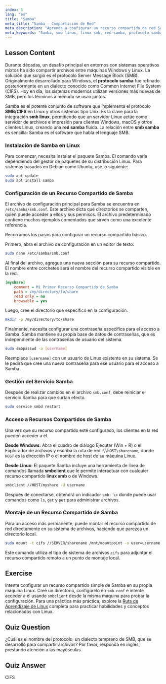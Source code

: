 ```yaml
---
index: 5
lang: "es"
title: "Samba"
meta_title: "Samba - Compartición de Red"
meta_description: "Aprenda a configurar un recurso compartido de red Samba en Linux. Esta guía cubre el protocolo Samba, instalación, configuración y uso de clientes smb linux para conectarse a los recursos."
meta_keywords: "Samba, smb linux, linux smb, red samba, protocolo samba, smb samba, compartir archivos, smb.conf, cifs, smbclient, tutorial linux"
---
```


## Lesson Content

Durante décadas, un desafío principal en entornos con sistemas operativos mixtos ha sido compartir archivos entre máquinas Windows y Linux. La solución que surgió es el protocolo Server Message Block (SMB). Originalmente desarrollado para Windows, el **protocolo samba** fue refinado posteriormente en un dialecto conocido como Common Internet File System (CIFS). Hoy en día, los sistemas modernos utilizan versiones más nuevas de SMB, pero los términos a menudo se usan juntos.

Samba es el potente conjunto de software que implementa el protocolo **SMB/CIFS** en Linux y otros sistemas tipo Unix. Es la clave para la integración **smb linux**, permitiendo que un servidor Linux actúe como servidor de archivos e impresión para clientes Windows, macOS y otros clientes Linux, creando una **red samba** fluida. La relación entre **smb samba** es sencilla: Samba es el software que habla el lenguaje SMB.

### Instalación de Samba en Linux

Para comenzar, necesita instalar el paquete Samba. El comando varía dependiendo del gestor de paquetes de su distribución Linux. Para sistemas basados en Debian como Ubuntu, use lo siguiente:

```bash
sudo apt update
sudo apt install samba
```

### Configuración de un Recurso Compartido de Samba

El archivo de configuración principal para Samba se encuentra en `/etc/samba/smb.conf`. Este archivo dicta qué directorios se comparten, quién puede acceder a ellos y sus permisos. El archivo predeterminado contiene muchos ejemplos comentados que sirven como una excelente referencia.

Recorramos los pasos para configurar un recurso compartido básico.

Primero, abra el archivo de configuración en un editor de texto:

```bash
sudo nano /etc/samba/smb.conf
```

Al final del archivo, agregue una nueva sección para su recurso compartido. El nombre entre corchetes será el nombre del recurso compartido visible en la red.

```ini
[myshare]
    comment = Mi Primer Recurso Compartido de Samba
    path = /my/directory/to/share
    read only = no
    browsable = yes
```

Luego, cree el directorio que especificó en la configuración:

```bash
mkdir -p /my/directory/to/share
```

Finalmente, necesita configurar una contraseña específica para el acceso a Samba. Samba mantiene su propia base de datos de contraseñas, que es independiente de las contraseñas de usuario del sistema.

```bash
sudo smbpasswd -a [username]
```

Reemplace `[username]` con un usuario de Linux existente en su sistema. Se le pedirá que cree una nueva contraseña para ese usuario para el acceso a Samba.

### Gestión del Servicio Samba

Después de realizar cambios en el archivo `smb.conf`, debe reiniciar el servicio Samba para que surtan efecto.

```bash
sudo service smbd restart
```

### Acceso a Recursos Compartidos de Samba

Una vez que su recurso compartido esté configurado, los clientes en la red pueden acceder a él.

**Desde Windows:**
Abra el cuadro de diálogo Ejecutar (Win + R) o el Explorador de archivos y escriba la ruta de red: `\\HOST\sharename`, donde `HOST` es la dirección IP o el nombre de host de su máquina Linux.

**Desde Linux:**
El paquete Samba incluye una herramienta de línea de comandos llamada **smbclient** que le permite interactuar con cualquier recurso compartido **linux smb** o de Windows.

```bash
smbclient //HOST/myshare -U username
```

Después de conectarse, obtendrá un indicador `smb: \>` donde puede usar comandos como `ls`, `get` y `put` para administrar archivos.

### Montaje de un Recurso Compartido de Samba

Para un acceso más permanente, puede montar el recurso compartido de red directamente en su sistema de archivos, haciendo que parezca un directorio local.

```bash
sudo mount -t cifs //SERVER/sharename /mnt/mountpoint -o user=username,pass=password
```

Este comando utiliza el tipo de sistema de archivos `cifs` para adjuntar el recurso compartido remoto a un punto de montaje local.

## Exercise

Intente configurar un recurso compartido simple de Samba en su propia máquina Linux. Cree un directorio, configúrelo en `smb.conf` e intente acceder a él usando `smbclient` desde la misma máquina para probar la configuración. Para una práctica más práctica, explore la [Ruta de Aprendizaje de Linux](https://labex.io/es/learn/linux) completa para practicar habilidades y conceptos relacionados con Linux.

## Quiz Question

¿Cuál es el nombre del protocolo, un dialecto temprano de SMB, que se desarrolló para compartir archivos? Por favor, responda en inglés, prestando atención a las mayúsculas.

## Quiz Answer

CIFS
